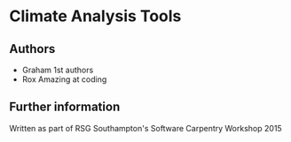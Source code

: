 # Climate Analysis Tools

## Authors

* Graham 1st authors
* Rox Amazing at coding


## Further information

Written as part of RSG Southampton's Software Carpentry Workshop 2015

